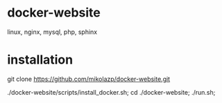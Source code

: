 # docker-website
linux, nginx, mysql, php, sphinx


# installation

git clone https://github.com/mikolazp/docker-website.git

./docker-website/scripts/install_docker.sh;
cd ./docker-website;
./run.sh;


